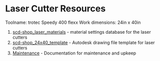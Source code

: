 # Laser Cutter Resources

Toolname: trotec Speedy 400 flexx
Work dimensions: 24in x 40in

1. [scd-shop_laser_materials](scd-shop_laser_materials.xml) - material settings database for the laser cutters
2. [scd-shop_24x40_template](scd-shop_24x40_template.dwg) - Autodesk drawing file template for laser cutters
3. [Maintenance](Maintenance/) - Documentation for maintenance and upkeep

